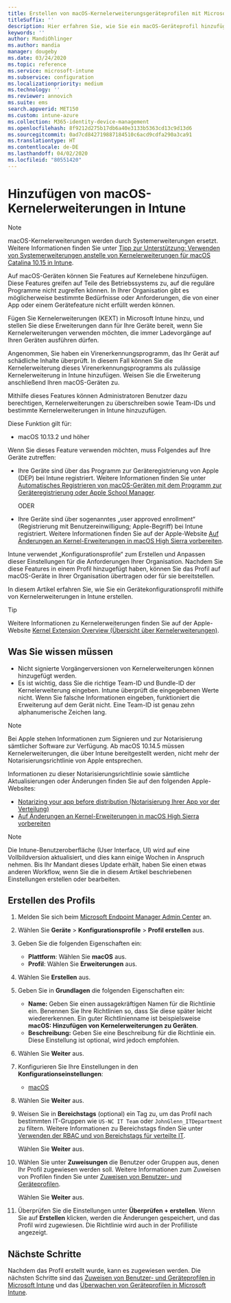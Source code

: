 ```yaml
---
title: Erstellen von macOS-Kernelerweiterungsgeräteprofilen mit Microsoft Intune – Azure | Microsoft-Dokumentation
titleSuffix: ''
description: Hier erfahren Sie, wie Sie ein macOS-Geräteprofil hinzufügen oder erstellen und dann Kernelerweiterungen konfigurieren, um Überschreibungen und das Hinzufügen einer Bundle- und Team-ID in Microsoft Intune durch Benutzer zuzulassen.
keywords: ''
author: MandiOhlinger
ms.author: mandia
manager: dougeby
ms.date: 03/24/2020
ms.topic: reference
ms.service: microsoft-intune
ms.subservice: configuration
ms.localizationpriority: medium
ms.technology: ''
ms.reviewer: annovich
ms.suite: ems
search.appverid: MET150
ms.custom: intune-azure
ms.collection: M365-identity-device-management
ms.openlocfilehash: 8f9212d275b17db6a40e3133b5363cd13c9d13d6
ms.sourcegitcommit: 0ad7cd842719887184510c6acd9cdfa290a3ca91
ms.translationtype: HT
ms.contentlocale: de-DE
ms.lasthandoff: 04/02/2020
ms.locfileid: "80551420"
---
```

# <a name="add-macos-kernel-extensions-in-intune"></a>Hinzufügen von macOS-Kernelerweiterungen in Intune

> [!NOTE]
> macOS-Kernelerweiterungen werden durch Systemerweiterungen ersetzt. Weitere Informationen finden Sie unter [Tipp zur Unterstützung: Verwenden von Systemerweiterungen anstelle von Kernelerweiterungen für macOS Catalina 10.15 in Intune](https://techcommunity.microsoft.com/t5/intune-customer-success/support-tip-using-system-extensions-instead-of-kernel-extensions/ba-p/1191413).

Auf macOS-Geräten können Sie Features auf Kernelebene hinzufügen. Diese Features greifen auf Teile des Betriebssystems zu, auf die reguläre Programme nicht zugreifen können. In Ihrer Organisation gibt es möglicherweise bestimmte Bedürfnisse oder Anforderungen, die von einer App oder einem Gerätefeature nicht erfüllt werden können. 

Fügen Sie Kernelerweiterungen (KEXT) in Microsoft Intune hinzu, und stellen Sie diese Erweiterungen dann für Ihre Geräte bereit, wenn Sie Kernelerweiterungen verwenden möchten, die immer Ladevorgänge auf Ihren Geräten ausführen dürfen.

Angenommen, Sie haben ein Virenerkennungsprogramm, das Ihr Gerät auf schädliche Inhalte überprüft. In diesem Fall können Sie die Kernelerweiterung dieses Virenerkennungsprogramms als zulässige Kernelerweiterung in Intune hinzufügen. Weisen Sie die Erweiterung anschließend Ihren macOS-Geräten zu.

Mithilfe dieses Features können Administratoren Benutzer dazu berechtigen, Kernelerweiterungen zu überschreiben sowie Team-IDs und bestimmte Kernelerweiterungen in Intune hinzuzufügen.

Diese Funktion gilt für:

- macOS 10.13.2 und höher

Wenn Sie dieses Feature verwenden möchten, muss Folgendes auf Ihre Geräte zutreffen:

- Ihre Geräte sind über das Programm zur Geräteregistrierung von Apple (DEP) bei Intune registriert. Weitere Informationen finden Sie unter [Automatisches Registrieren von macOS-Geräten mit dem Programm zur Geräteregistrierung oder Apple School Manager](../enrollment/device-enrollment-program-enroll-macos.md).

  ODER

- Ihre Geräte sind über sogenanntes „user approved enrollment“ (Registrierung mit Benutzereinwilligung; Apple-Begriff) bei Intune registriert. Weitere Informationen finden Sie auf der Apple-Website [Auf Änderungen an Kernel-Erweiterungen in macOS High Sierra vorbereiten](https://support.apple.com/en-us/HT208019).

Intune verwendet „Konfigurationsprofile“ zum Erstellen und Anpassen dieser Einstellungen für die Anforderungen Ihrer Organisation. Nachdem Sie diese Features in einem Profil hinzugefügt haben, können Sie das Profil auf macOS-Geräte in Ihrer Organisation übertragen oder für sie bereitstellen.

In diesem Artikel erfahren Sie, wie Sie ein Gerätekonfigurationsprofil mithilfe von Kernelerweiterungen in Intune erstellen.

> [!TIP]
> Weitere Informationen zu Kernelerweiterungen finden Sie auf der Apple-Website [Kernel Extension Overview (Übersicht über Kernelerweiterungen)](https://developer.apple.com/library/archive/documentation/Darwin/Conceptual/KernelProgramming/Extend/Extend.html).

## <a name="what-you-need-to-know"></a>Was Sie wissen müssen

- Nicht signierte Vorgängerversionen von Kernelerweiterungen können hinzugefügt werden.
- Es ist wichtig, dass Sie die richtige Team-ID und Bundle-ID der Kernelerweiterung eingeben. Intune überprüft die eingegebenen Werte nicht. Wenn Sie falsche Informationen eingeben, funktioniert die Erweiterung auf dem Gerät nicht. Eine Team-ID ist genau zehn alphanumerische Zeichen lang. 

> [!NOTE]
> Bei Apple stehen Informationen zum Signieren und zur Notarisierung sämtlicher Software zur Verfügung. Ab macOS 10.14.5 müssen Kernelerweiterungen, die über Intune bereitgestellt werden, nicht mehr der Notarisierungsrichtlinie von Apple entsprechen.
>
> Informationen zu dieser Notarisierungsrichtlinie sowie sämtliche Aktualisierungen oder Änderungen finden Sie auf den folgenden Apple-Websites:
>
> - [Notarizing your app before distribution (Notarisierung Ihrer App vor der Verteilung)](https://developer.apple.com/documentation/security/notarizing_your_app_before_distribution) 
> - [Auf Änderungen an Kernel-Erweiterungen in macOS High Sierra vorbereiten](https://support.apple.com/en-us/HT208019)

> [!NOTE]
> Die Intune-Benutzeroberfläche (User Interface, UI) wird auf eine Vollbildversion aktualisiert, und dies kann einige Wochen in Anspruch nehmen. Bis Ihr Mandant dieses Update erhält, haben Sie einen etwas anderen Workflow, wenn Sie die in diesem Artikel beschriebenen Einstellungen erstellen oder bearbeiten.

## <a name="create-the-profile"></a>Erstellen des Profils

1. Melden Sie sich beim [Microsoft Endpoint Manager Admin Center](https://go.microsoft.com/fwlink/?linkid=2109431) an.
2. Wählen Sie **Geräte** > **Konfigurationsprofile** > **Profil erstellen** aus.
3. Geben Sie die folgenden Eigenschaften ein:

    - **Plattform**: Wählen Sie **macOS** aus.
    - **Profil**: Wählen Sie **Erweiterungen** aus.

4. Wählen Sie **Erstellen** aus.
5. Geben Sie in **Grundlagen** die folgenden Eigenschaften ein:

    - **Name:** Geben Sie einen aussagekräftigen Namen für die Richtlinie ein. Benennen Sie Ihre Richtlinien so, dass Sie diese später leicht wiedererkennen. Ein guter Richtlinienname ist beispielsweise **macOS: Hinzufügen von Kernelerweiterungen zu Geräten**.
    - **Beschreibung:** Geben Sie eine Beschreibung für die Richtlinie ein. Diese Einstellung ist optional, wird jedoch empfohlen.

6. Wählen Sie **Weiter** aus.

7. Konfigurieren Sie Ihre Einstellungen in den **Konfigurationseinstellungen**:

    - [macOS](kernel-extensions-settings-macos.md)

8. Wählen Sie **Weiter** aus.
9. Weisen Sie in **Bereichstags** (optional) ein Tag zu, um das Profil nach bestimmten IT-Gruppen wie `US-NC IT Team` oder `JohnGlenn_ITDepartment` zu filtern. Weitere Informationen zu Bereichstags finden Sie unter [Verwenden der RBAC und von Bereichstags für verteilte IT](../fundamentals/scope-tags.md).

    Wählen Sie **Weiter** aus.

10. Wählen Sie unter **Zuweisungen** die Benutzer oder Gruppen aus, denen Ihr Profil zugewiesen werden soll. Weitere Informationen zum Zuweisen von Profilen finden Sie unter [Zuweisen von Benutzer- und Geräteprofilen](device-profile-assign.md).

    Wählen Sie **Weiter** aus.

11. Überprüfen Sie die Einstellungen unter **Überprüfen + erstellen**. Wenn Sie auf **Erstellen** klicken, werden die Änderungen gespeichert, und das Profil wird zugewiesen. Die Richtlinie wird auch in der Profilliste angezeigt.

## <a name="next-steps"></a>Nächste Schritte

Nachdem das Profil erstellt wurde, kann es zugewiesen werden. Die nächsten Schritte sind das [Zuweisen von Benutzer- und Geräteprofilen in Microsoft Intune](device-profile-assign.md) und das [Überwachen von Geräteprofilen in Microsoft Intune](device-profile-monitor.md).
